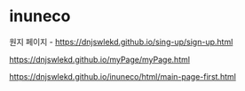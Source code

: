 # inuneco
원지 페이지 - https://dnjswlekd.github.io/sing-up/sign-up.html

https://dnjswlekd.github.io/myPage/myPage.html

https://dnjswlekd.github.io/inuneco/html/main-page-first.html
